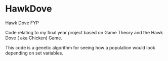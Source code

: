 # HawkDove
Hawk Dove FYP

Code relating to my final year project based on Game Theory and the Hawk Dove ( aka Chicken) Game.

This code is a genetic algorithm for seeing how a population would look depending on set variables.
